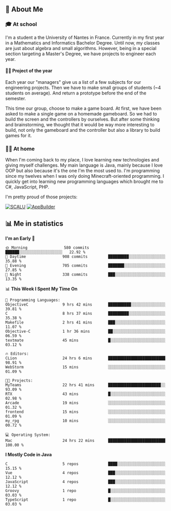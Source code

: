 ## 👀 About Me

### 🎓 At school

I'm a student a the University of Nantes in France. Currently in my first year in a Mathematics and Informatics Bachelor Degree. Until now, my classes are just about algebra and small algorithms. However, being in a special section targeting a Master's Degree, we have projects to engineer each year. 

#### 🔧🔬 Project of the year

Each year our "managers" give us a list of a few subjects for our engineering projects. Then we have to make small groups of students (~4 students on average). And return a prototype before the end of the semester.

This time our group, choose to make a game board. At first, we have been asked to make a single game on a homemade gameboard. So we had to build the screen and the controllers by ourselves. 
But after some thinking and brainstorming, we thought that it would be way more interesting to build, not only the gameboard and the controller but also a library to build games for it.

### 👨‍💻 At home

When I'm coming back to my place, I love learning new technologies and giving myself challenges. My main language is Java, mainly because I love OOP but also because it's the one I'm the most used to. I'm programming since my twelves when I was only doing Minecraft-oriented programming.  I quickly get into learning new programming languages which brought me to C#, JavaScript, PHP. 

I'm pretty proud of those projects:

[![SCALU](https://github-readme-stats.vercel.app/api/pin?username=renardfute&repo=SCALU)](https://github.com/renardfute/scalu)
[![AppBuilder](https://github-readme-stats.vercel.app/api/pin?username=pulsedev2&repo=AppBuilder)](https://github.com/pulsedev2/AppBuilder)

## 📊 Me in statistics
<!--START_SECTION:waka-->
**I'm an Early 🐤** 

```text
🌞 Morning                580 commits         ██████░░░░░░░░░░░░░░░░░░░   22.92 % 
🌆 Daytime                908 commits         █████████░░░░░░░░░░░░░░░░   35.88 % 
🌃 Evening                705 commits         ███████░░░░░░░░░░░░░░░░░░   27.85 % 
🌙 Night                  338 commits         ███░░░░░░░░░░░░░░░░░░░░░░   13.35 % 
```


📊 **This Week I Spent My Time On** 

```text
💬 Programming Languages: 
ObjectiveC               9 hrs 42 mins       ██████████░░░░░░░░░░░░░░░   39.81 % 
C                        8 hrs 37 mins       █████████░░░░░░░░░░░░░░░░   35.38 % 
Makefile                 2 hrs 41 mins       ███░░░░░░░░░░░░░░░░░░░░░░   11.07 % 
Objective-C              1 hr 36 mins        ██░░░░░░░░░░░░░░░░░░░░░░░   06.59 % 
textmate                 45 mins             █░░░░░░░░░░░░░░░░░░░░░░░░   03.12 % 

🔥 Editors: 
CLion                    24 hrs 6 mins       █████████████████████████   98.91 % 
WebStorm                 15 mins             ░░░░░░░░░░░░░░░░░░░░░░░░░   01.09 % 

🐱‍💻 Projects: 
MyTeams                  22 hrs 41 mins      ███████████████████████░░   93.09 % 
RTX                      43 mins             █░░░░░░░░░░░░░░░░░░░░░░░░   02.98 % 
Arcade                   19 mins             ░░░░░░░░░░░░░░░░░░░░░░░░░   01.32 % 
frontend                 15 mins             ░░░░░░░░░░░░░░░░░░░░░░░░░   01.09 % 
my_rpg                   10 mins             ░░░░░░░░░░░░░░░░░░░░░░░░░   00.72 % 

💻 Operating System: 
Mac                      24 hrs 22 mins      █████████████████████████   100.00 % 
```

**I Mostly Code in Java** 

```text
C                        5 repos             ████░░░░░░░░░░░░░░░░░░░░░   15.15 % 
Vue                      4 repos             ███░░░░░░░░░░░░░░░░░░░░░░   12.12 % 
JavaScript               4 repos             ███░░░░░░░░░░░░░░░░░░░░░░   12.12 % 
Groovy                   1 repo              █░░░░░░░░░░░░░░░░░░░░░░░░   03.03 % 
TypeScript               1 repo              █░░░░░░░░░░░░░░░░░░░░░░░░   03.03 % 
```




<!--END_SECTION:waka-->
